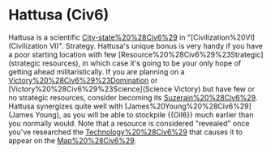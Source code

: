 # Hattusa (Civ6)

Hattusa is a scientific [City-state%20%28Civ6%29](city-state) in "[Civilization%20VI](Civilization VI)".
Strategy.
Hattusa's unique bonus is very handy if you have a poor starting location with few [Resource%20%28Civ6%29%23Strategic](strategic resources), in which case it's going to be your only hope of getting ahead militaristically. If you are planning on a [Victory%20%28Civ6%29%23Domination](Domination) or [Victory%20%28Civ6%29%23Science](Science Victory) but have few or no strategic resources, consider becoming its [Suzerain%20%28Civ6%29](Suzerain). Hattusa synergizes quite well with [James%20Young%20%28Civ6%29](James Young), as you will be able to stockpile {{Oil6}} much earlier than you normally would.
Note that a resource is considered "revealed" once you've researched the [Technology%20%28Civ6%29](technology) that causes it to appear on the [Map%20%28Civ6%29](map).